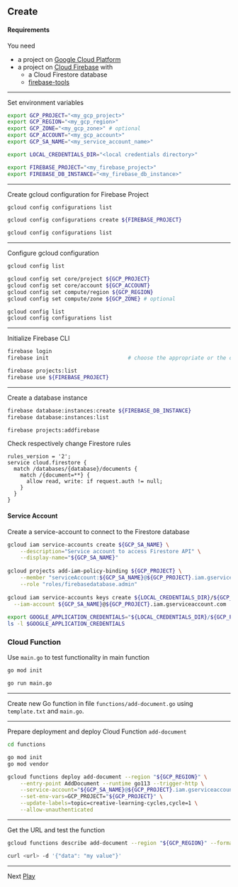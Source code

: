 ## Create

#### Requirements

You need 

- a project on [Google Cloud Platform](https://console.cloud.google.com/) 
- a project on [Cloud Firebase](https://console.firebase.google.com/) with 
    - a Cloud Firestore database 
    - [firebase-tools](https://firebase.google.com/docs/cli)
---

Set environment variables

```bash
export GCP_PROJECT="<my_gcp_project>"
export GCP_REGION="<my_gcp_region>"
export GCP_ZONE="<my_gcp_zone>" # optional
export GCP_ACCOUNT="<my_gcp_account>"
export GCP_SA_NAME="<my_service_account_name>"

export LOCAL_CREDENTIALS_DIR="<local credentials directory>"

export FIREBASE_PROJECT="<my_firebase_project>"
export FIREBASE_DB_INSTANCE="<my_firebase_db_instance>"
```
---

Create gcloud configuration for Firebase Project
```bash
gcloud config configurations list

gcloud config configurations create ${FIREBASE_PROJECT}

gcloud config configurations list
```
---

Configure gcloud configuration
```bash
gcloud config list

gcloud config set core/project ${GCP_PROJECT}
gcloud config set core/account ${GCP_ACCOUNT}
gcloud config set compute/region ${GCP_REGION}
gcloud config set compute/zone ${GCP_ZONE} # optional

gcloud config list
gcloud config configurations list
```
---

Initialize Firebase CLI
```bash
firebase login
firebase init                         # choose the appropriate or the default resp.

firebase projects:list
firebase use ${FIREBASE_PROJECT}
```
---

Create a database instance
```bash
firebase database:instances:create ${FIREBASE_DB_INSTANCE}
firebase database:instances:list

firebase projects:addfirebase
```

Check respectively change Firestore rules
```text
rules_version = '2';
service cloud.firestore {
  match /databases/{database}/documents {
    match /{document=**} {
      allow read, write: if request.auth != null;
    }
  }
}
```


#### Service Account

Create a service-account to connect to the Firestore database
```bash
gcloud iam service-accounts create ${GCP_SA_NAME} \
    --description="Service account to access Firestore API" \
    --display-name="${GCP_SA_NAME}"
    
gcloud projects add-iam-policy-binding ${GCP_PROJECT} \
    --member "serviceAccount:${GCP_SA_NAME}@${GCP_PROJECT}.iam.gserviceaccount.com" \
    --role "roles/firebasedatabase.admin"    
      
gcloud iam service-accounts keys create ${LOCAL_CREDENTIALS_DIR}/${GCP_PROJECT}-${GCP_SA_NAME}.json \
  --iam-account ${GCP_SA_NAME}@${GCP_PROJECT}.iam.gserviceaccount.com
  
export GOOGLE_APPLICATION_CREDENTIALS="${LOCAL_CREDENTIALS_DIR}/${GCP_PROJECT}-${GCP_SA_NAME}.json"
ls -l $GOOGLE_APPLICATION_CREDENTIALS
```

### Cloud Function

Use `main.go` to test functionality in main function

```bash
go mod init

go run main.go
```

---

Create new Go function in file `functions/add-document.go` using `template.txt` and `main.go`.

---

Prepare deployment and deploy Cloud Function `add-document`

```bash
cd functions

go mod init
go mod vendor
```

```bash
gcloud functions deploy add-document --region "${GCP_REGION}" \
    --entry-point AddDocument --runtime go113 --trigger-http \
    --service-account="${GCP_SA_NAME}@${GCP_PROJECT}.iam.gserviceaccount.com" \
    --set-env-vars=GCP_PROJECT="${GCP_PROJECT}" \
    --update-labels=topic=creative-learning-cycles,cycle=1 \
    --allow-unauthenticated 
```

---

Get the URL and test the function

```bash
gcloud functions describe add-document --region "${GCP_REGION}" --format='value(httpsTrigger.url)'

curl <url> -d '{"data": "my value"}'

```



---

Next [Play](../3_Play/README.md)





